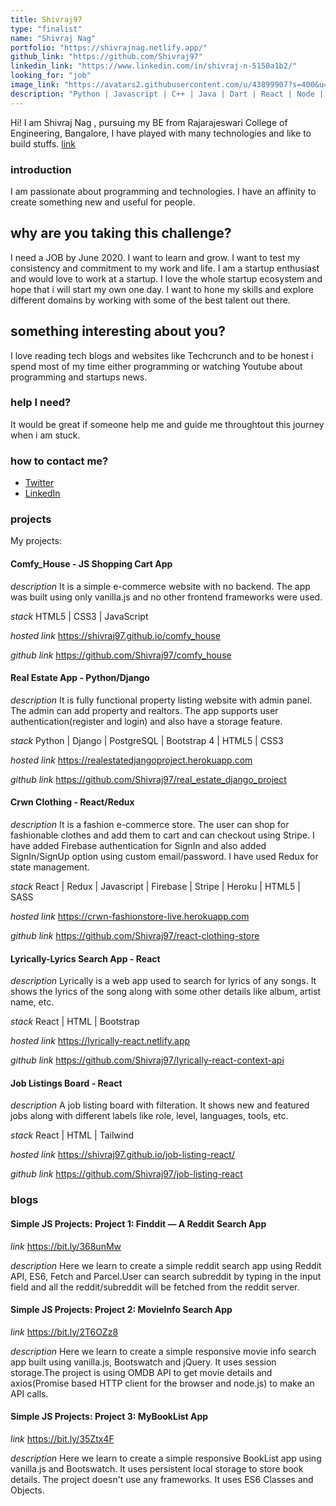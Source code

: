 ```yaml
---
title: Shivraj97
type: "finalist"
name: "Shivraj Nag"
portfolio: "https://shivrajnag.netlify.app/"
github_link: "https://github.com/Shivraj97"
linkedin_link: "https://www.linkedin.com/in/shivraj-n-5150a1b2/"
looking_for: "job"
image_link: "https://avatars2.githubusercontent.com/u/43899907?s=400&u=d89e1ffed677c321278fbc7a2ab8017053583046&v=4"
description: "Python | Javascript | C++ | Java | Dart | React | Node | Django | Flutter | Startup Enthusiast"
---
```


Hi! I am Shivraj Nag , pursuing my BE from Rajarajeswari College of Engineering, Bangalore, I have played with many technologies and like to build stuffs. [link](https://github.com/Shivraj97)

### introduction

I am passionate about programming and technologies. I have an affinity to create something new and useful for people.

## why are you taking this challenge?

I need a JOB by June 2020.
I want to learn and grow. I want to test my consistency and commitment to my work and life.
I am a startup enthusiast and would love to work at a startup. I love the whole startup ecosystem and hope that i will start my own one day. I want to hone my skills and explore different domains by working with some of the best talent out there.

## something interesting about you?

I love reading tech blogs and websites like Techcrunch and to be honest i spend most of my time either programming or watching Youtube about programming and startups news.

### help I need?

It would be great if someone help me and guide me throughtout this journey when i am stuck.

### how to contact me?

- [Twitter](https://twitter.com/ShivrajNag1997)
- [LinkedIn](https://www.linkedin.com/in/shivraj-n-5150a1b2/)

### projects

My projects:

#### Comfy_House - JS Shopping Cart App

_description_ It is a simple e-commerce website with no backend. The app was built using only vanilla.js and no other frontend frameworks were used.

_stack_ HTML5 | CSS3 | JavaScript

_hosted link_ https://shivraj97.github.io/comfy_house

_github link_ https://github.com/Shivraj97/comfy_house

#### Real Estate App - Python/Django

_description_ It is fully functional property listing website with admin panel. The admin can add property and realtors. The app supports user authentication(register and login) and also have a storage feature.

_stack_ Python | Django | PostgreSQL | Bootstrap 4 | HTML5 | CSS3

_hosted link_ https://realestatedjangoproject.herokuapp.com

_github link_ https://github.com/Shivraj97/real_estate_django_project

#### Crwn Clothing - React/Redux

_description_ It is a fashion e-commerce store. The user can shop for fashionable clothes and add them to cart and can checkout using Stripe. I have added Firebase authentication for SignIn and also added SignIn/SignUp option using custom email/password. I have used Redux for state management.

_stack_ React | Redux | Javascript | Firebase | Stripe | Heroku | HTML5 | SASS

_hosted link_ https://crwn-fashionstore-live.herokuapp.com

_github link_ https://github.com/Shivraj97/react-clothing-store

#### Lyrically-Lyrics Search App - React

_description_ Lyrically is a web app used to search for lyrics of any songs. It shows the lyrics of the song along with some other details like album, artist name, etc.

_stack_ React | HTML | Bootstrap

_hosted link_ https://lyrically-react.netlify.app

_github link_ https://github.com/Shivraj97/lyrically-react-context-api

#### Job Listings Board - React

_description_ A job listing board with filteration. It shows new and featured jobs along with different labels like role, level, languages, tools, etc.

_stack_ React | HTML | Tailwind

_hosted link_ https://shivraj97.github.io/job-listing-react/

_github link_ https://github.com/Shivraj97/job-listing-react

### blogs

#### Simple JS Projects: Project 1: Finddit — A Reddit Search App

_link_ https://bit.ly/368unMw

_description_ Here we learn to create a simple reddit search app using Reddit API, ES6, Fetch and Parcel.User can search subreddit by typing in the input field and all the reddit/subreddit will be fetched from the reddit server.

#### Simple JS Projects: Project 2: MovieInfo Search App

_link_ https://bit.ly/2T6OZz8

_description_ Here we learn to create a simple responsive movie info search app built using vanilla.js, Bootswatch and jQuery. It uses session storage.The project is using OMDB API to get movie details and axios(Promise based HTTP client for the browser and node.js) to make an API calls.

#### Simple JS Projects: Project 3: MyBookList App

_link_ https://bit.ly/35Ztx4F

_description_ Here we learn to create a simple responsive BookList app using vanilla.js and Bootswatch. It uses persistent local storage to store book details. The project doesn't use any frameworks. It uses ES6 Classes and Objects.
